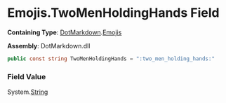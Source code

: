 # Emojis\.TwoMenHoldingHands Field

**Containing Type**: [DotMarkdown](../../README.md)\.[Emojis](../README.md)

**Assembly**: DotMarkdown\.dll

```csharp
public const string TwoMenHoldingHands = ":two_men_holding_hands:"
```

### Field Value

System\.[String](https://docs.microsoft.com/en-us/dotnet/api/system.string)